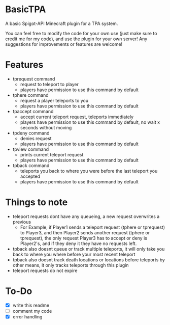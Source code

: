 # BasicTPA
A basic Spigot-API Minecraft plugin for a TPA system.

You can feel free to modify the code for your own use (just make sure to credit me for my code), and use the plugin for your own server!
Any suggestions for improvements or features are welcome!
# Features
- tprequest command
  - request to teleport to player
  - players have permission to use this command by default
- tphere command
  - request a player teleports to you
  - players have permission to use this command by default
- tpaccept command
  - accept current teleport request, teleports immediately
  - players have permission to use this command by default, no wait x seconds without moving
- tpdeny command
  - denies request
  - players have permission to use this command by default
- tpview command
  - prints current teleport request
  - players have permission to use this command by default
- tpback command
  - teleports you back to where you were before the last teleport you accepted
  - players have permission to use this command by default
# Things to note
- teleport requests dont have any queueing, a new request overwrites a previous
  - For Example, if Player1 sends a teleport request (tphere or tprequest) to Player3, and then Player2 sends another request (tphere or tprequest), the only request Player3 has to accept or deny is Player2's, and if they deny it they have no requests left.
- tpback also doesnt queue or track multiple teleports, it will only take you back to where you where before your most recent teleport
- tpback also doesnt track death locations or locations before teleports by other means, it only tracks teleports through this plugin
- teleport requests do not expire
# To-Do
- [x] write this readme
- [ ] comment my code
- [x] error handling
